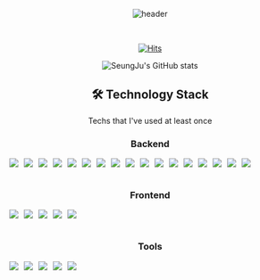<div align="center">
 
![header](https://capsule-render.vercel.app/api?type=Cylinder&color=auto&height=150&section=header&text=seunzu&fontSize=70&animation=twinkling)

<br>

[![Hits](https://hits.seeyoufarm.com/api/count/incr/badge.svg?url=https%3A%2F%2Fgithub.com%2Fseunzu&count_bg=%23F560A5&title_bg=%23555555&icon=&icon_color=%23E7E7E7&title=GITHUB&edge_flat=false)](https://hits.seeyoufarm.com)

![SeungJu's GitHub stats](https://github-readme-stats.vercel.app/api?username=seunzu&theme=dark&show_icons=true)


## 🛠 Technology Stack 
Techs that I've used at least once
<br />

### Backend
<div style="display: flex; flex-wrap: wrap; gap: 10px;">
    <img src="https://img.shields.io/badge/Java-007396?style=for-the-badge&logo=Java&logoColor=white"> 
    <img src="https://img.shields.io/badge/Spring Boot-6DB33F?style=for-the-badge&logo=spring boot&logoColor=white">
    <img src="https://img.shields.io/badge/Python-3776AB?style=for-the-badge&logo=Python&logoColor=white"> 
    <img src="https://img.shields.io/badge/FastAPI-009688?style=for-the-badge&logo=FastAPI&logoColor=white"> 
    <img src="https://img.shields.io/badge/NODE.JS-5FA04E?style=for-the-badge&logo=NODE.JS&logoColor=white">
    <img src="https://img.shields.io/badge/Ubuntu-E95420?style=for-the-badge&logo=ubuntu&logoColor=black"> 
    <img src="https://img.shields.io/badge/Apache Tomcat-F8DC75?style=for-the-badge&logo=apachetomcat&logoColor=black">
    <img src="https://img.shields.io/badge/Nginx-009639?style=for-the-badge&logo=nginx&logoColor=white">
    <img src="https://img.shields.io/badge/MySQL-4479A1?style=for-the-badge&logo=mysql&logoColor=white"> 
    <img src="https://img.shields.io/badge/MongoDB-47A248?style=for-the-badge&logo=MongoDB&logoColor=white"> 
    <img src="https://img.shields.io/badge/Amazon EC2-FF9900?style=for-the-badge&logo=Amazon EC2&logoColor=white"> 
    <img src="https://img.shields.io/badge/Amazon EKS-FF9900?style=for-the-badge&logo=Amazon EKS&logoColor=white">
    <img src="https://img.shields.io/badge/Amazon RDS-527FFF?style=for-the-badge&logo=amazon RDS&logoColor=white"> 
    <img src="https://img.shields.io/badge/Amazon S3-569A31?style=for-the-badge&logo=amazon S3&logoColor=white">
    <img src="https://img.shields.io/badge/Github Actions-2088FF?style=for-the-badge&logo=Github Actions&logoColor=white"> 
    <img src="https://img.shields.io/badge/Docker-2496ED?style=for-the-badge&logo=Docker&logoColor=white"> 
    <img src="https://img.shields.io/badge/Kubernetes-326CE5?style=for-the-badge&logo=Kubernetes&logoColor=white"> 
</div>
<br />

### Frontend
<div style="display: flex; flex-wrap: wrap; gap: 10px;">
    <img src="https://img.shields.io/badge/JavaScript-F7DF1E?style=for-the-badge&logo=JavaScript&logoColor=white" /> 
    <img src="https://img.shields.io/badge/TypeScript-3178C6?style=for-the-badge&logo=TypeScript&logoColor=white" /> 
    <img src="https://img.shields.io/badge/React-61DAFB?style=for-the-badge&logo=React&logoColor=white"/>
    <img src="https://img.shields.io/badge/Create React App-09D3AC?style=for-the-badge&logo=Create React App&logoColor=white"/>
    <img src="https://img.shields.io/badge/Swift-F05138?style=for-the-badge&logo=Swift&logoColor=white"/>
</div>
<br />

### Tools
<div style="display: flex; flex-wrap: wrap; gap: 10px;">
    <img src="https://img.shields.io/badge/Postman-FF6C37?style=for-the-badge&logo=Postman&logoColor=white"/>
    <img src="https://img.shields.io/badge/Slack-4A154B?style=for-the-badge&logo=Slack&logoColor=white"/>
    <img src="https://img.shields.io/badge/Discord-5865F2?style=for-the-badge&logo=Discord&logoColor=white"/>
    <img src="https://img.shields.io/badge/Notion-000000?style=for-the-badge&logo=Notion&logoColor=white"/>
    <img src="https://img.shields.io/badge/Figma-F24E1E?style=for-the-badge&logo=Figma&logoColor=white"/>
</div>
